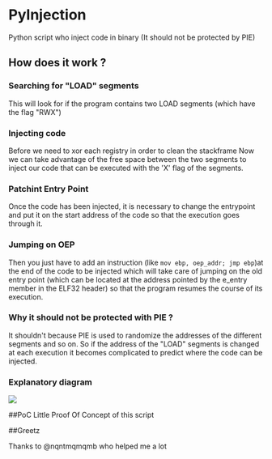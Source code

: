 # PyInjection

Python script who inject code in binary (It should not be protected by PIE)

## How does it work ?

### Searching for "LOAD" segments
This will look for if the program contains two LOAD segments (which have the flag "RWX")

### Injecting code
Before we need to xor each registry in order to clean the stackframe
Now we can take advantage of the free space between the two segments to inject our code that can be executed with the 'X' flag of the segments.

### Patchint Entry Point
Once the code has been injected, it is necessary to change the entrypoint and put it on the start address of the code so that the execution goes through it.

### Jumping on OEP
Then you just have to add an instruction (like ``mov ebp, oep_addr; jmp ebp``)at the end of the code to be injected which will take care of jumping on the old entry point (which can be located at the address pointed by the e_entry member in the ELF32 header) so that the program resumes the course of its execution.

### Why it should not be protected with PIE ?

It shouldn't because PIE is used to randomize the addresses of the different segments and so on.
So if the address of the "LOAD" segments is changed at each execution it becomes complicated to predict where the code can be injected.

### Explanatory diagram
<img src="https://static.packt-cdn.com/products/9781782167105/graphics/7105OS_04_5.jpg">

##PoC
Little Proof Of Concept of this script

##Greetz

Thanks to @nqntmqmqmb who helped me a lot




